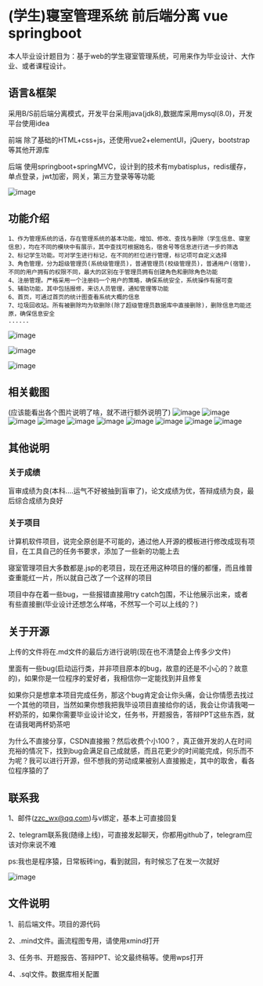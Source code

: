 # (学生)寝室管理系统 前后端分离 vue springboot

本人毕业设计题目为：基于web的学生寝室管理系统，可用来作为毕业设计、大作业、或者课程设计。

## 语言&框架
  采用B/S前后端分离模式，开发平台采用java(jdk8),数据库采用mysql(8.0)，开发平台使用idea

  前端
    除了基础的HTML+css+js，还使用vue2+elementUI，jQuery，bootstrap等其他开源库

  后端
    使用springboot+springMVC，设计到的技术有mybatisplus，redis缓存，单点登录，jwt加密，网关，第三方登录等等功能

  ![image](https://github.com/zzcToTuring/dormitory-management/assets/94695853/b4517704-35a3-48af-b05e-3cd8b0144bcf)

  ## 功能介绍
    1、作为管理系统的话，存在管理系统的基本功能，增加、修改、查找与删除（学生信息、寝室信息），均在不同的模块中有展示，其中查找可根据姓名，宿舍号等信息进行进一步的筛选
    2、标记学生功能。可对学生进行标记，在不同的栏位进行管理，标记项可自定义选择
    3、角色管理，分为超级管理员(系统级管理员)，普通管理员(校级管理员)，普通用户(宿管)，不同的用户拥有的权限不同，最大的区别在于管理员拥有创建角色和删除角色功能
    4、注册管理。严格采用一个注册码一个用户的策略，确保系统安全，系统操作有据可查
    5、辅助功能，其中包括报修，来访人员管理，通知管理等功能
    6、首页，可通过首页的统计图查看系统大概的信息
    7、垃圾回收站。所有被删除均为软删除(除了超级管理员数据库中直接删除)，删除信息均能还原，确保信息安全
    ......
    
  ![image](https://github.com/zzcToTuring/dormitory-management/assets/94695853/ee0d7ccc-4887-49ee-a7b0-838bd6b18609)
    
  ![image](https://github.com/zzcToTuring/dormitory-management/assets/94695853/578194c6-d240-447d-a0b3-6c58ea33d116)
    
  ![image](https://github.com/zzcToTuring/dormitory-management/assets/94695853/5c2f047e-f51a-4f31-a133-9411ed6ad9ee)

  ## 相关截图
  (应该能看出各个图片说明了啥，就不进行额外说明了)
  ![image](https://github.com/zzcToTuring/dormitory-management/assets/94695853/056aa4df-5aea-406c-8547-84135b9d3e7e)
  ![image](https://github.com/zzcToTuring/dormitory-management/assets/94695853/bbf1067b-6ff6-4af4-b684-6454915de7f5)
  ![image](https://github.com/zzcToTuring/dormitory-management/assets/94695853/13804f17-3c8f-4398-bb2a-e8bd4dee93ff)
  ![image](https://github.com/zzcToTuring/dormitory-management/assets/94695853/ab5e283d-6b03-410a-8a29-f3c67ff4bac2)
  ![image](https://github.com/zzcToTuring/dormitory-management/assets/94695853/08050828-21a4-4020-8abd-0a002b0ee4a1)
  ![image](https://github.com/zzcToTuring/dormitory-management/assets/94695853/9e83fc26-8454-4696-b2a7-efc470435f38)
  ![image](https://github.com/zzcToTuring/dormitory-management/assets/94695853/899cb775-0bac-499d-8cc3-f99714439ae0)
  ![image](https://github.com/zzcToTuring/dormitory-management/assets/94695853/e8b9adef-2d08-480c-b909-5421fd86bee6)
  ![image](https://github.com/zzcToTuring/dormitory-management/assets/94695853/440a0a06-50af-464e-a792-4ff9b53452fe)
  ![image](https://github.com/zzcToTuring/dormitory-management/assets/94695853/0a24cba0-d60e-4a9d-95fb-4e2fb8e94c69)

  ## 其他说明
  ### 关于成绩

  盲审成绩为良(本科....运气不好被抽到盲审了)，论文成绩为优，答辩成绩为良，最后综合成绩为良好

  ### 关于项目

  计算机软件项目，说完全原创是不可能的，通过他人开源的模板进行修改成现有项目，在工具自己的任务书要求，添加了一些新的功能上去

  寝室管理项目大多数都是.jsp的老项目，现在还用这种项目的懂的都懂，而且维普查重能红一片，所以就自己改了一个这样的项目

  项目中存在着一些bug，一些报错直接用try catch包围，不让他展示出来，或者有些直接删(毕业设计还想怎么样咯，不然写一个可以上线的？)

  ## 关于开源

  上传的文件将在.md文件的最后方进行说明(现在也不清楚会上传多少文件)

  里面有一些bug(启动运行类，并非项目原本的bug，故意的还是不小心的？故意的)，如果你是一位程序的爱好者，我相信你一定能找到并且修复

  如果你只是想拿本项目完成任务，那这个bug肯定会让你头痛，会让你情愿去找过一个其他的项目，当然如果你想我把我毕设项目直接给你的话，我会让你请我喝一杯奶茶的，如果你需要毕业设计论文，任务书，开题报告，答辩PPT这些东西，就在请我喝两杯奶茶吧

  为什么不直接分享，CSDN直接搬？然后收费个小100？，真正做开发的人在时间充裕的情况下，找到bug会满足自己成就感，而且花更少的时间能完成，何乐而不为呢？我可以进行开源，但不想我的劳动成果被别人直接搬走，其中的取舍，看各位程序猿的了

  ## 联系我

  1、邮件(zzc_wx@qq.com)与v绑定，基本上可直接回复
  
  2、telegram联系我(随缘上线)，可直接发起聊天，你都用github了，telegram应该对你来说不难

  ps:我也是程序猿，日常板砖ing，看到就回，有时候忘了在发一次就好
  
  ![image](https://github.com/zzcToTuring/dormitory-management/assets/94695853/9424dc4b-8015-4a23-b40f-2a80dcc859ca)
  

  ## 文件说明
   1、前后端文件。项目的源代码
   
   2、.mind文件。画流程图专用，请使用xmind打开
   
   3、任务书、开题报告、答辩PPT、论文最终稿等。使用wps打开
   
   4、.sql文件。数据库相关配置

  
  









    
